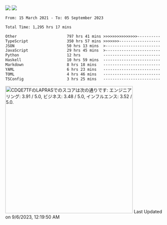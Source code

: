 <div>
  <img src="https://github-readme-stats.vercel.app/api?username=naporin0624&count_private=true&show_icons=true" />
  <img src="https://github-readme-stats.vercel.app/api/top-langs/?username=naporin0624&layout=compact&hide=css" />
  <!--START_SECTION:waka-->

```txt
From: 15 March 2021 - To: 05 September 2023

Total Time: 1,295 hrs 17 mins

Other                      797 hrs 41 mins >>>>>>>>>>>>>>>----------   61.58 %
TypeScript                 350 hrs 57 mins >>>>>>>------------------   27.09 %
JSON                       50 hrs 13 mins  >------------------------   03.88 %
JavaScript                 29 hrs 45 mins  >------------------------   02.30 %
Python                     12 hrs          -------------------------   00.93 %
Haskell                    10 hrs 59 mins  -------------------------   00.85 %
Markdown                   8 hrs 18 mins   -------------------------   00.64 %
YAML                       6 hrs 23 mins   -------------------------   00.49 %
TOML                       4 hrs 46 mins   -------------------------   00.37 %
TSConfig                   3 hrs 25 mins   -------------------------   00.26 %
```

<!--END_SECTION:waka-->
  
  <!--START_SECTION:lapras-card-->
<p ><a href="https://lapras.com/public/CDQE7TF" target="_blank" rel="noopener noreferrer"><img alt="CDQE7TFのLAPRASでのスコアは次の通りです: エンジニアリング: 3.91 / 5.0, ビジネス: 3.48 / 5.0, インフルエンス: 3.52 / 5.0." src="https://lapras-card-generator.vercel.app/api/svg?e=3.91&b=3.48&i=3.52&b1=%23232323&b2=%236d6d6d&i1=%23212121&i2=%23818181&l=ja" width="400" ></a>  
Last Updated on 9/6/2023, 12:19:50 AM</p>
<!--END_SECTION:lapras-card-->
</div>
